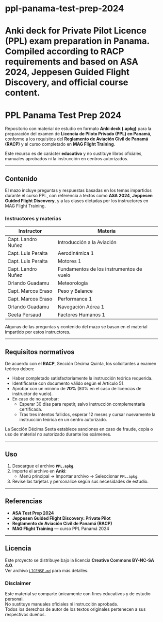 # ppl-panama-test-prep-2024
Anki deck for Private Pilot Licence (PPL) exam preparation in Panama. Compiled according to RACP requirements and based on ASA 2024, Jeppesen Guided Flight Discovery, and official course content.
=======
# PPL Panama Test Prep 2024

Repositorio con material de estudio en formato **Anki deck (.apkg)** para la preparación del examen de **Licencia de Piloto Privado (PPL) en Panamá**, conforme a los requisitos del **Reglamento de Aviación Civil de Panamá (RACP)** y al curso completado en **MAG Flight Training**.

Este recurso es de carácter **educativo** y no sustituye libros oficiales, manuales aprobados ni la instrucción en centros autorizados.

---

## Contenido

El mazo incluye preguntas y respuestas basadas en los temas impartidos durante el curso PPL, con referencia a textos como **ASA 2024**, **Jeppesen Guided Flight Discovery**, y a las clases dictadas por los instructores en MAG Flight Training.

### Instructores y materias
| Instructor         | Materia                                  |
| ------------------ | ---------------------------------------- |
| Capt. Landro Nuñez | Introducción a la Aviación               |
| Capt. Luis Peralta | Aerodinámica 1                           |
| Capt. Luis Peralta | Motores 1                                |
| Capt. Landro Nuñez | Fundamentos de los instrumentos de vuelo |
| Orlando Guadamu    | Meteorología                             |
| Capt. Marcos Eraso | Peso y Balance                           |
| Capt. Marcos Eraso | Performance 1                            |
| Orlando Guadamu    | Navegación Aérea 1                       |
| Geeta Persaud      | Factores Humanos 1                       |

Algunas de las preguntas y contenido del mazo se basan en el material impartido por estos instructores.

---

## Requisitos normativos

De acuerdo con el **RACP**, Sección Décima Quinta, los solicitantes a examen teórico deben:

- Haber completado satisfactoriamente la instrucción teórica requerida.  
- Identificarse con documento válido según el Artículo 51.  
- Aprobar con un mínimo de **70%** (80% en el caso de licencias de instructor de vuelo).  
- En caso de no aprobar:
  - Esperar 30 días para repetir, salvo instrucción complementaria certificada.  
  - Tras tres intentos fallidos, esperar 12 meses y cursar nuevamente la instrucción teórica en un centro autorizado.

La Sección Décima Sexta establece sanciones en caso de fraude, copia o uso de material no autorizado durante los exámenes.

---

## Uso

1. Descargue el archivo **`PPL.apkg`**.  
2. Importe el archivo en **Anki**:  
   - Menú principal → Importar archivo → Seleccionar `PPL.apkg`.  
3. Revise las tarjetas y personalice según sus necesidades de estudio.

---

## Referencias

- **ASA Test Prep 2024**  
- **Jeppesen Guided Flight Discovery: Private Pilot**  
- **Reglamento de Aviación Civil de Panamá (RACP)**  
- **MAG Flight Training** — curso PPL Panamá 2024  

---

## Licencia

Este proyecto se distribuye bajo la licencia **Creative Commons BY-NC-SA 4.0**.  
Ver archivo [`LICENSE.md`](./LICENSE.md) para más detalles.

### Disclaimer
Este material se comparte únicamente con fines educativos y de estudio personal.  
No sustituye manuales oficiales ni instrucción aprobada.  
Todos los derechos de autor de los textos originales pertenecen a sus respectivos dueños.  

